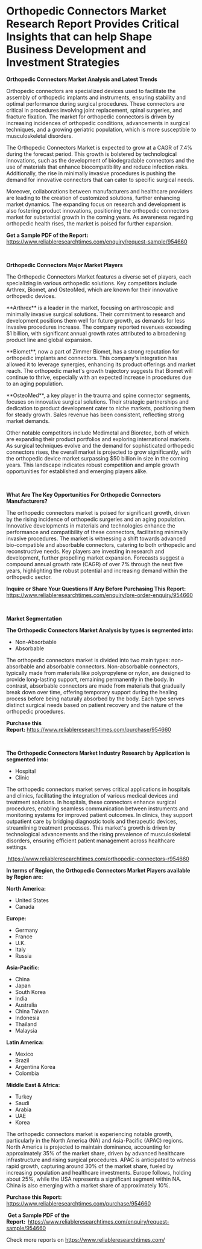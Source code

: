 <p><h1>Orthopedic Connectors Market Research Report Provides Critical Insights that can help Shape Business Development and Investment Strategies</h1></p><p><strong>Orthopedic Connectors Market Analysis and Latest Trends</strong></p>
<p><p>Orthopedic connectors are specialized devices used to facilitate the assembly of orthopedic implants and instruments, ensuring stability and optimal performance during surgical procedures. These connectors are critical in procedures involving joint replacement, spinal surgeries, and fracture fixation. The market for orthopedic connectors is driven by increasing incidences of orthopedic conditions, advancements in surgical techniques, and a growing geriatric population, which is more susceptible to musculoskeletal disorders.</p><p>The Orthopedic Connectors Market is expected to grow at a CAGR of 7.4% during the forecast period. This growth is bolstered by technological innovations, such as the development of biodegradable connectors and the use of materials that enhance biocompatibility and reduce infection risks. Additionally, the rise in minimally invasive procedures is pushing the demand for innovative connectors that can cater to specific surgical needs.</p><p>Moreover, collaborations between manufacturers and healthcare providers are leading to the creation of customized solutions, further enhancing market dynamics. The expanding focus on research and development is also fostering product innovations, positioning the orthopedic connectors market for substantial growth in the coming years. As awareness regarding orthopedic health rises, the market is poised for further expansion.</p></p>
<p><strong>Get a Sample PDF of the Report:&nbsp;</strong> <a href="https://www.reliableresearchtimes.com/enquiry/request-sample/954660?utm_campaign=2205&utm_medium=2&utm_source=Github&utm_content=ia&utm_term=07032025&utm_id=orthopedic-connectors">https://www.reliableresearchtimes.com/enquiry/request-sample/954660</a></p>
<p>&nbsp;</p>
<p><strong>Orthopedic Connectors Major Market Players</strong></p>
<p><p>The Orthopedic Connectors Market features a diverse set of players, each specializing in various orthopedic solutions. Key competitors include Arthrex, Biomet, and OsteoMed, which are known for their innovative orthopedic devices. </p><p>**Arthrex** is a leader in the market, focusing on arthroscopic and minimally invasive surgical solutions. Their commitment to research and development positions them well for future growth, as demands for less invasive procedures increase. The company reported revenues exceeding $1 billion, with significant annual growth rates attributed to a broadening product line and global expansion.</p><p>**Biomet**, now a part of Zimmer Biomet, has a strong reputation for orthopedic implants and connectors. This company's integration has allowed it to leverage synergies, enhancing its product offerings and market reach. The orthopedic market's growth trajectory suggests that Biomet will continue to thrive, especially with an expected increase in procedures due to an aging population.</p><p>**OsteoMed**, a key player in the trauma and spine connector segments, focuses on innovative surgical solutions. Their strategic partnerships and dedication to product development cater to niche markets, positioning them for steady growth. Sales revenue has been consistent, reflecting strong market demands.</p><p>Other notable competitors include Medimetal and Bioretec, both of which are expanding their product portfolios and exploring international markets. As surgical techniques evolve and the demand for sophisticated orthopedic connectors rises, the overall market is projected to grow significantly, with the orthopedic device market surpassing $50 billion in size in the coming years. This landscape indicates robust competition and ample growth opportunities for established and emerging players alike.</p></p>
<p>&nbsp;</p>
<p><strong>What Are The Key Opportunities For Orthopedic Connectors Manufacturers?</strong></p>
<p><p>The orthopedic connectors market is poised for significant growth, driven by the rising incidence of orthopedic surgeries and an aging population. Innovative developments in materials and technologies enhance the performance and compatibility of these connectors, facilitating minimally invasive procedures. The market is witnessing a shift towards advanced bio-compatible and absorbable connectors, catering to both orthopedic and reconstructive needs. Key players are investing in research and development, further propelling market expansion. Forecasts suggest a compound annual growth rate (CAGR) of over 7% through the next five years, highlighting the robust potential and increasing demand within the orthopedic sector.</p></p>
<p><strong>Inquire or Share Your Questions If Any Before Purchasing This Report:</strong> <a href="https://www.reliableresearchtimes.com/enquiry/pre-order-enquiry/954660?utm_campaign=2205&utm_medium=2&utm_source=Github&utm_content=ia&utm_term=07032025&utm_id=orthopedic-connectors">https://www.reliableresearchtimes.com/enquiry/pre-order-enquiry/954660</a></p>
<p>&nbsp;</p>
<p><strong>Market Segmentation</strong></p>
<p><strong>The Orthopedic Connectors Market Analysis by types is segmented into:</strong></p>
<p><ul><li>Non-Absorbable</li><li>Absorbable</li></ul></p>
<p><p>The orthopedic connectors market is divided into two main types: non-absorbable and absorbable connectors. Non-absorbable connectors, typically made from materials like polypropylene or nylon, are designed to provide long-lasting support, remaining permanently in the body. In contrast, absorbable connectors are made from materials that gradually break down over time, offering temporary support during the healing process before being naturally absorbed by the body. Each type serves distinct surgical needs based on patient recovery and the nature of the orthopedic procedures.</p></p>
<p><strong>Purchase this Report:&nbsp;</strong><a href="https://www.reliableresearchtimes.com/purchase/954660?utm_campaign=2205&utm_medium=2&utm_source=Github&utm_content=ia&utm_term=07032025&utm_id=orthopedic-connectors">https://www.reliableresearchtimes.com/purchase/954660</a></p>
<p>&nbsp;</p>
<p><strong>The Orthopedic Connectors Market Industry Research by Application is segmented into:</strong></p>
<p><ul><li>Hospital</li><li>Clinic</li></ul></p>
<p><p>The orthopedic connectors market serves critical applications in hospitals and clinics, facilitating the integration of various medical devices and treatment solutions. In hospitals, these connectors enhance surgical procedures, enabling seamless communication between instruments and monitoring systems for improved patient outcomes. In clinics, they support outpatient care by bridging diagnostic tools and therapeutic devices, streamlining treatment processes. This market's growth is driven by technological advancements and the rising prevalence of musculoskeletal disorders, ensuring efficient patient management across healthcare settings.</p></p>
<p><a href="https://www.reliableresearchtimes.com/orthopedic-connectors-r954660?utm_campaign=2205&utm_medium=2&utm_source=Github&utm_content=ia&utm_term=07032025&utm_id=orthopedic-connectors">&nbsp;https://www.reliableresearchtimes.com/orthopedic-connectors-r954660</a></p>
<p><strong>In terms of Region, the Orthopedic Connectors Market Players available by Region are:</strong></p>
<p>
    <p> <strong> North America: </strong>
        <ul>
            <li>United States</li>
            <li>Canada</li>
        </ul>
        </p> 
    <p> <strong> Europe: </strong>
        <ul>
            <li>Germany</li>
            <li>France</li>
            <li>U.K.</li>
            <li>Italy</li>
            <li>Russia</li>
        </ul>
        </p> 
    <p> <strong> Asia-Pacific: </strong>
        <ul>
            <li>China</li>
            <li>Japan</li>
            <li>South Korea</li>
            <li>India</li>
            <li>Australia</li>
            <li>China Taiwan</li>
            <li>Indonesia</li>
            <li>Thailand</li>
            <li>Malaysia</li>
        </ul>
        </p> 
    <p> <strong> Latin America: </strong>
        <ul>
            <li>Mexico</li>
            <li>Brazil</li>
            <li>Argentina Korea</li>
            <li>Colombia</li>
        </ul>
        </p> 
    <p> <strong> Middle East & Africa: </strong>
        <ul>
            <li>Turkey</li>
            <li>Saudi</li>
            <li>Arabia</li>
            <li>UAE</li>
            <li>Korea</li>
        </ul>
    </p>
    </p>
<p><p>The orthopedic connectors market is experiencing notable growth, particularly in the North America (NA) and Asia-Pacific (APAC) regions. North America is projected to maintain dominance, accounting for approximately 35% of the market share, driven by advanced healthcare infrastructure and rising surgical procedures. APAC is anticipated to witness rapid growth, capturing around 30% of the market share, fueled by increasing population and healthcare investments. Europe follows, holding about 25%, while the USA represents a significant segment within NA. China is also emerging with a market share of approximately 10%.</p></p>
<p><strong>Purchase this Report: </strong><a href="https://www.reliableresearchtimes.com/purchase/954660?utm_campaign=2205&utm_medium=2&utm_source=Github&utm_content=ia&utm_term=07032025&utm_id=orthopedic-connectors">https://www.reliableresearchtimes.com/purchase/954660</a></p>
<p>&nbsp;<strong>Get a Sample PDF of the Report:&nbsp;&nbsp;</strong><a href="https://www.reliableresearchtimes.com/enquiry/request-sample/954660?utm_campaign=2205&utm_medium=2&utm_source=Github&utm_content=ia&utm_term=07032025&utm_id=orthopedic-connectors">https://www.reliableresearchtimes.com/enquiry/request-sample/954660</a></p>
<p><strong></strong></p>
<p>Check more reports on <a href="https://www.reliableresearchtimes.com/?utm_campaign=2205&utm_medium=2&utm_source=Github&utm_content=ia&utm_term=07032025&utm_id=orthopedic-connectors">https://www.reliableresearchtimes.com/</a></p>